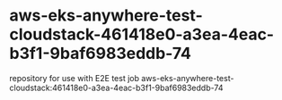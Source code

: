 # aws-eks-anywhere-test-cloudstack-461418e0-a3ea-4eac-b3f1-9baf6983eddb-74
repository for use with E2E test job aws-eks-anywhere-test-cloudstack:461418e0-a3ea-4eac-b3f1-9baf6983eddb-74
